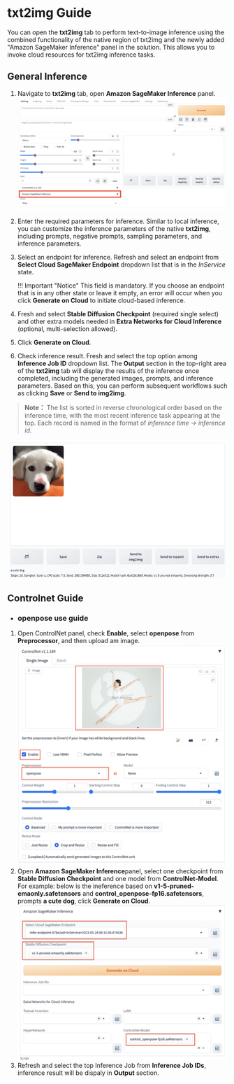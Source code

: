 # txt2img Guide

You can open the **txt2img** tab to perform text-to-image inference using the combined functionality of the native region of txt2img and the newly added "Amazon SageMaker Inference" panel in the solution. This allows you to invoke cloud resources for txt2img inference tasks.

## General Inference

1. Navigate to **txt2img** tab, open **Amazon SageMaker Inference** panel. 
![Sagemaker Inference面板](../images/txt2img-sagemaker-inference.png)
2. Enter the required parameters for inference. Similar to local inference, you can customize the inference parameters of the native **txt2img**, including prompts, negative prompts, sampling parameters, and inference parameters.
3. Select an endpoint for inference. Refresh and select an endpoint from **Select Cloud SageMaker Endpoint** dropdown list that is in the *InService* state.

    !!! Important "Notice" 
        This field is mandatory. If you choose an endpoint that is in any other state or leave it empty, an error will occur when you click **Generate on Cloud** to initiate cloud-based inference.
4. Fresh and select **Stable Diffusion Checkpoint** (required single select) and other extra models needed in **Extra Networks for Cloud Inference** (optional, multi-selection allowed).
5. Click **Generate on Cloud**.
6. Check inference result. Fresh and select the top option among **Inference Job ID** dropdown list. The **Output** section in the top-right area of the **txt2img** tab will display the results of the inference once completed, including the generated images, prompts, and inference parameters. Based on this, you can perform subsequent workflows such as clicking **Save** or **Send to img2img**.
> **Note：** The list is sorted in reverse chronological order based on the inference time, with the most recent inference task appearing at the top. Each record is named in the format of *inference time -> inference id*.

![generate results](../images/generate-results.png)





## Controlnet Guide

* ### openpose use guide
1. Open ControlNet panel, check **Enable**, select **openpose** from **Preprocessor**, and then upload am image.
![Controlnet-openpose-prepare](../images/controlnet-openpose-prepare.png)
2. Open **Amazon SageMaker Inference**panel, select one checkpoint from **Stable Diffusion Checkpoint** and one model from **ControlNet-Model**. For example: below is the ineference based on **v1-5-pruned-emaonly.safetensors** and **control_openpose-fp16.safetensors**, prompts **a cute dog**, click **Generate on Cloud**.
![Choose-controlnet-model](../images/choose-controlnet-model.png)
3. Refresh and select the top Inference Job from **Inference Job IDs**, inference result will be dispaly in **Output** section.